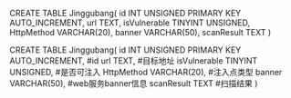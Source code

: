 CREATE TABLE Jinggubang(
id INT UNSIGNED PRIMARY KEY AUTO_INCREMENT,
url TEXT,
isVulnerable TINYINT UNSIGNED,
HttpMethod VARCHAR(20),
banner VARCHAR(50),
scanResult TEXT
)


CREATE TABLE Jinggubang(
id INT UNSIGNED PRIMARY KEY AUTO_INCREMENT, #id
url TEXT,					#目标地址
isVulnerable TINYINT UNSIGNED,			#是否可注入
HttpMethod VARCHAR(20),				#注入点类型
banner VARCHAR(50),				#web服务banner信息
scanResult TEXT					#扫描结果
)
